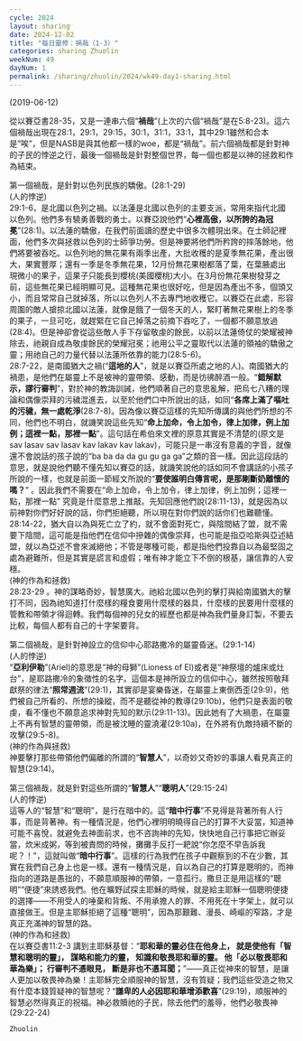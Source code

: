 ```yaml
---
cycle: 2024
layout: sharing
date: 2024-12-02
title: "每日靈修：禍哉（1-3）"
categories: sharing Zhuolin
weekNum: 49
dayNum: 1
permalink: /sharing/zhuolin/2024/wk49-day1-sharing.html
--- 
```

(2019-06-12)

從以賽亞書28-35，又是一連串六個“**禍哉**”(上次的六個“禍哉”是在5:8-23)。這六個禍哉出現在28:1，29:1，29:15，30:1，31:1，33:1，其中29:1雖然和合本是“唉”，但是NASB是與其他都一樣的woe，都是“禍哉”。前六個禍哉都是針對神的子民的悖逆之行，最後一個禍哉是針對整個世界，每一個也都是以神的拯救和作為結束。  

第一個禍哉，是針對以色列民族的驕傲。(28:1-29)    
(人的悖逆)    
29:1-6，是北國以色列之禍。以法蓮是北國以色列的主要支派，常用來指代北國以色列。他們多有驍勇善戰的勇士。以賽亞說他們“**心裡高傲，以所誇的為冠冕**”(28:1)。以法蓮的驕傲，在我們前面讀的歷史中很多次體現出來。在士師記裡面，他們多次與拯救以色列的士師爭功勞。但是神要將他們所矜誇的摔落餘地，他們將要被吞吃。以色列地的無花果有兩季出產，大批收穫的是夏季無花果，產出很大，果實豐厚；還有一季是冬季無花果，12月份無花果樹都落了葉，在葉腋處出現微小的果子，這果子只能長到櫻桃(美國櫻桃)大小。在3月份無花果樹發芽之前，這些無花果已經明顯可見。這種無花果也很好吃，但是因為產出不多，個頭又小，而且常常自己就掉落，所以以色列人不去專門地收穫它。以賽亞在此處，形容周圍的敵人搶掠北國以法蓮，就像是餓了一個冬天的人，緊盯著無花果樹上的冬季的果子，一旦可吃，就趕緊在它自己掉落之前摘下吞吃了，一個都不願意放過(28:4)。但是神卻會從這些敵人手下存留敬虔的餘民，以前以法蓮倚仗的榮耀被神除去，祂親自成為敬虔餘民的榮耀冠冕；祂用公平之靈取代以法蓮的領袖的驕傲之靈；用祂自己的力量代替以法蓮所依靠的能力(28:5-6)。    
28:7-22，是南國猶大之禍(“**這地的人**”，就是以賽亞所處之地的人)。南國猶大的禍患，是他們在屬靈上不是被神的靈帶領、感動，而是彷彿醉酒一般。“**錯解默示，謬行審判**”，對於神的教誨訓誡，他們順著自己的意思亂解，把烏七八糟的理論和偶像崇拜的污穢混進去，以至於他們口中所說出的話，如同“**各席上滿了嘔吐的污穢，無一處乾淨**(28:7-8)。因為像以賽亞這樣的先知所傳講的與他們所想的不同，他們也不明白，就譏笑說這些先知“**命上加命，令上加令，律上加律，例上加例；這裡一點，那裡一點**”。這句話在希伯來文裡的原意其實是不清楚的(原文是sav lasav sav lasav kav lakav kav lakav)，可能只是一串沒有意義的字音，就像還不會說話的孩子說的“ba ba da da gu gu ga ga”之類的音一樣。因此這段話的意思，就是說他們聽不懂先知以賽亞的話，就譏笑說他的話如同不會講話的小孩子所說的一樣，也就是前面一節經文所說的“**要使誰明白傳言呢，是那剛斷奶離懷的嗎？**” 。因此我們不需要在“命上加命，令上加令，律上加律，例上加例；這裡一點，那裡一點” 究竟是什麼意思上推敲。先知回應他們說(28:11-13)，就是因為以前神對你們好好說的話，你們拒絕聽，所以現在對你們說的話你们也難聽懂。28:14-22，猶大自以為與死亡立了約，就不會面對死亡，與陰間結了盟，就不需要下陰間，這可能是指他們在信仰中摻雜的偶像崇拜，也可能是指亞哈斯與亞述結盟，就以為亞述不會來滅絕他；不管是哪種可能，都是指他們投靠自以為最堅固之處為避難所，但是其實是謊言和虛假；唯有神才能立下不倒的根基，讓信靠的人安穩。    
(神的作為和拯救)    
28:23-29 。神的謀略奇妙，智慧廣大。祂給北國以色列的擊打與給南國猶大的擊打不同，因為祂知道打什麼樣的糧食要用什麼樣的器具，什麼樣的民要用什麼樣的管教和帶領才得迴轉。我們每個神的兒女的經歷也都是神為我們量身訂製，不要去比較，每個人都有自己的十字架要背。  

第二個禍哉，是針對神設立的信仰中心耶路撒冷的屬靈昏迷。(29:1-14)    
(人的悖逆)    
“**亞利伊勒**”(Ariel)的意思是“神的母獅”(Lioness of El)或者是“神祭壇的爐床或灶台”，是耶路撒冷的象徵性的名字。這個本是神所設立的信仰中心，雖然按照敬拜獻祭的律法“**照常週流**”(29:1)，其實卻是宴樂昏迷，在屬靈上東倒西歪(29:9)，他們被自己所看的、所想的操縱，而不是聽從神的教導(29:10b)，他們只是表面的敬虔，看不懂也不願意追求神對先知的默示(29:11-13)。因此她有了大禍患，在屬靈上不再有智慧的靈帶領，而是被沈睡的靈澆灌(29:10a)，在外將有仇敵持續不斷的攻擊(29:5-8)。    
(神的作為與拯救)    
神要擊打那些帶領他們偏離的所謂的“**智慧人**”，以奇妙又奇妙的事讓人看見真正的智慧(29:14)。  

第三個禍哉，就是針對這些所謂的“**智慧人**”“**聰明人**”(29:15-24)    
(人的悖逆)    
這等人的“智慧”和“聰明”，是行在暗中的。這“**暗中行事**”不見得是背著所有人行事，而是背著神。有一種情況是，他們心裡明明曉得自己的打算不大妥當，知道神可能不喜悅，就避免去神面前求，也不咨詢神的先知，快快地自己行事把它辦妥當，炊米成粥，等到被責問的時候，攤攤手反打一耙說“你怎麼不早告訴我呢？！”，這就叫做“**暗中行事**”。這樣的行為我們在孩子中觀察到的不在少數，其實在我們自己身上也是一樣。還有一種情況是，自以為自己的打算是聰明的，而神指向的道路是愚拙的，不願意順服神的帶領，一意孤行。撒旦正是用這樣的“聰明”“便捷”來誘惑我們。他在曠野試探主耶穌的時候，就是給主耶穌一個聰明便捷的選擇——不用受人的唾棄和背叛、不用承擔人的罪、不用死在十字架上，就可以直接做王。但是主耶穌拒絕了這種“聰明”，因為那艱難、漫長、崎嶇的窄路，才是真正充滿神的智慧的路。    
(神的作為和拯救)    
在以賽亞書11:2-3 講到主耶穌基督：“**耶和華的靈必住在他身上， 就是使他有「智慧和聰明的靈」， 謀略和能力的靈， 知識和敬畏耶和華的靈。 他「必以敬畏耶和華為樂」； 行審判不憑眼見， 斷是非也不憑耳聞；**”——真正從神來的智慧，是讓人更加以敬畏神為樂！主耶穌完全順服神的智慧，沒有質疑；我們這些受造之物又有什麼本錢質疑神的智慧呢？“**謙卑的人必因耶和華增添歡喜**”(29:19)，順服神的智慧必然得真正的祝福。神必救贖祂的子民，除去他們的羞辱，他們必敬畏神(29:22-24)  

`Zhuolin`  
